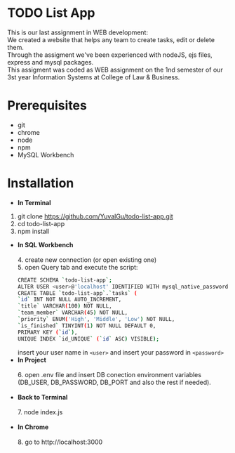 # TODO List App

This is our last assignment in WEB development:<br />
We created a website that helps any team to create tasks, edit or delete them.<br />
Through the assigment we've been experienced with nodeJS, ejs files, express and mysql packages.<br />
This assigment was coded as WEB assignment on the 1nd semester of our 3st year Information Systems at College of Law & Business.<br />


# Prerequisites

- git
- chrome
- node
- npm
- MySQL Workbench

# Installation

- **In Terminal**
 1. git clone https://github.com/YuvalGu/todo-list-app.git<br />
  2. cd todo-list-app<br />
  3. npm install<br />
- **In SQL Workbench**<br /><br />
  4. create new connection (or open existing one)<br />
  5. open Query tab and execute the script:<br />
  ```bash
  CREATE SCHEMA `todo-list-app`;
  ALTER USER <user>@'localhost' IDENTIFIED WITH mysql_native_password BY <password>;
  CREATE TABLE `todo-list-app`.`tasks` (
  `id` INT NOT NULL AUTO_INCREMENT,
  `title` VARCHAR(100) NOT NULL,
  `team_member` VARCHAR(45) NOT NULL,
  `priority` ENUM('High', 'Middle', 'Low') NOT NULL,
  `is_finished` TINYINT(1) NOT NULL DEFAULT 0,
  PRIMARY KEY (`id`),
  UNIQUE INDEX `id_UNIQUE` (`id` ASC) VISIBLE);
  ```
  insert your user name in `<user>` and insert your password in `<password>`
  <br />
- **In Project**<br /><br />
  6. open .env file and insert DB conection environment variables (DB_USER, DB_PASSWORD, DB_PORT and also the rest if needed).<br /><br />
- **Back to Terminal**<br /><br />
  7. node index.js<br /><br />
- **In Chrome**<br /><br />
  8. go to http://localhost:3000
